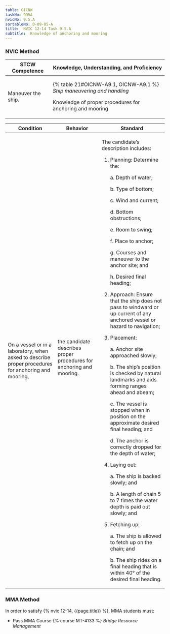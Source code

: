 ```yaml
---
table: OICNW
taskNo: 9D5A
nvicNo: 9.5.A 
sortableNo: D-09-05-A
title:  NVIC 12-14 Task 9.5.A
subtitle:  Knowledge of anchoring and mooring
---
```






### NVIC Method

<a style="display:none;" onclick="togglevisibility('nvic_methods')" >Show NVIC method.</a>

<div id='nvic_methods' class='show'>

<table>
<thead>
<tr>
<th class='forty'> STCW Competence </th>
<th class='sixty'> Knowledge, Understanding, and Proficiency </th>
</tr>
</thead>

<tbody>
<tr><td markdown='1'>

Maneuver the ship.

</td><td markdown='1'>

{% table 21#OICNW-A9.1, OICNW-A9.1 %} *Ship maneuvering and handling*

Knowledge of proper procedures for anchoring and mooring

</td></tr>


</tbody>
</table>


<table>
<thead>
<tr><th class='twenty'>  Condition </th><th class='twenty'> Behavior </th><th  class='sixty'>Standard </th></tr>
</thead>
<tbody >



<tr><td markdown='1'>

On a vessel or in a laboratory, when asked to describe proper procedures for anchoring and mooring,

</td><td markdown='1'>

the candidate describes proper procedures for anchoring and mooring.

<br>

<div class="tooltip" markdown='1'>



</div>


</td><td markdown='1'>

The candidate’s description includes:

1. Planning:  Determine the:

     a. Depth of water;

     b. Type of bottom;

     c. Wind and current;

     d. Bottom obstructions;

     e. Room to swing;

     f. Place to anchor;

     g. Courses and maneuver to the anchor site; and

     h. Desired final heading;

2. Approach:  Ensure that the ship does not pass to windward or up current of any anchored vessel or hazard to navigation;

3. Placement:

     a. Anchor site approached slowly;

     b. The ship’s position is checked by natural landmarks and aids forming ranges ahead and abeam;

     c. The vessel is stopped when in position on the approximate desired final heading; and

     d. The anchor is correctly dropped for the depth of water;

4. Laying out:

     a. The ship is backed slowly; and

     b. A length of chain 5 to 7 times the water depth is paid out slowly; and

5. Fetching up:

     a. The ship is allowed to fetch up on the chain; and

     b. The ship rides on a final heading that is within 40° of the desired final heading.

</td></tr>
</tbody>
</table>
</div>


### MMA Method

In order to satisfy  {% nvic 12-14, {{page.title}}  %}, MMA students must:

* Pass MMA Course {% course MT-4133 %}  *Bridge Resource Management*